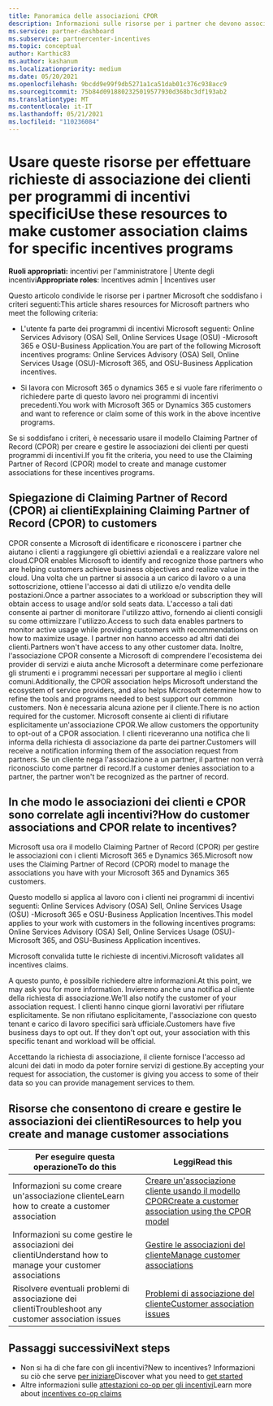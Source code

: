 ```yaml
---
title: Panoramica delle associazioni CPOR
description: Informazioni sulle risorse per i partner che devono associare i clienti a specifici programmi di incentivi tramite il modello Claiming Partner of Record (CPOR).
ms.service: partner-dashboard
ms.subservice: partnercenter-incentives
ms.topic: conceptual
author: Karthic83
ms.author: kashanum
ms.localizationpriority: medium
ms.date: 05/20/2021
ms.openlocfilehash: 9bcdd9e99f9db5271a1ca51dab01c376c938acc9
ms.sourcegitcommit: 75b84d0918802325019577930d368bc3df193ab2
ms.translationtype: MT
ms.contentlocale: it-IT
ms.lasthandoff: 05/21/2021
ms.locfileid: "110236084"
---
```

# <a name="use-these-resources-to-make-customer-association-claims-for-specific-incentives-programs"></a><span data-ttu-id="fa69f-103">Usare queste risorse per effettuare richieste di associazione dei clienti per programmi di incentivi specifici</span><span class="sxs-lookup"><span data-stu-id="fa69f-103">Use these resources to make customer association claims for specific incentives programs</span></span>

<span data-ttu-id="fa69f-104">**Ruoli appropriati:** incentivi per l'amministratore | Utente degli incentivi</span><span class="sxs-lookup"><span data-stu-id="fa69f-104">**Appropriate roles**: Incentives admin | Incentives user</span></span>

<span data-ttu-id="fa69f-105">Questo articolo condivide le risorse per i partner Microsoft che soddisfano i criteri seguenti:</span><span class="sxs-lookup"><span data-stu-id="fa69f-105">This article shares resources for Microsoft partners who meet the following criteria:</span></span>

- <span data-ttu-id="fa69f-106">L'utente fa parte dei programmi di incentivi Microsoft seguenti: Online Services Advisory (OSA) Sell, Online Services Usage (OSU) -Microsoft 365 e OSU-Business Application.</span><span class="sxs-lookup"><span data-stu-id="fa69f-106">You are part of the following Microsoft incentives programs: Online Services Advisory (OSA) Sell, Online Services Usage (OSU)-Microsoft 365, and OSU-Business Application incentives.</span></span>

- <span data-ttu-id="fa69f-107">Si lavora con Microsoft 365 o dynamics 365 e si vuole fare riferimento o richiedere parte di questo lavoro nei programmi di incentivi precedenti.</span><span class="sxs-lookup"><span data-stu-id="fa69f-107">You work with Microsoft 365 or Dynamics 365 customers and want to reference or claim some of this work in the above incentive programs.</span></span>

<span data-ttu-id="fa69f-108">Se si soddisfano i criteri, è necessario usare il modello Claiming Partner of Record (CPOR) per creare e gestire le associazioni dei clienti per questi programmi di incentivi.</span><span class="sxs-lookup"><span data-stu-id="fa69f-108">If you fit the criteria, you need to use the Claiming Partner of Record (CPOR) model to create and manage customer associations for these incentives programs.</span></span>

## <a name="explaining-claiming-partner-of-record-cpor-to-customers"></a><span data-ttu-id="fa69f-109">Spiegazione di Claiming Partner of Record (CPOR) ai clienti</span><span class="sxs-lookup"><span data-stu-id="fa69f-109">Explaining Claiming Partner of Record (CPOR) to customers</span></span>

<span data-ttu-id="fa69f-110">CPOR consente a Microsoft di identificare e riconoscere i partner che aiutano i clienti a raggiungere gli obiettivi aziendali e a realizzare valore nel cloud.</span><span class="sxs-lookup"><span data-stu-id="fa69f-110">CPOR enables Microsoft to identify and recognize those partners who are helping customers achieve business objectives and realize value in the cloud.</span></span> <span data-ttu-id="fa69f-111">Una volta che un partner si associa a un carico di lavoro o a una sottoscrizione, ottiene l'accesso ai dati di utilizzo e/o vendita delle postazioni.</span><span class="sxs-lookup"><span data-stu-id="fa69f-111">Once a partner associates to a workload or subscription they will obtain access to usage and/or sold seats data.</span></span> <span data-ttu-id="fa69f-112">L'accesso a tali dati consente ai partner di monitorare l'utilizzo attivo, fornendo ai clienti consigli su come ottimizzare l'utilizzo.</span><span class="sxs-lookup"><span data-stu-id="fa69f-112">Access to such data enables partners to monitor active usage while providing customers with recommendations on how to maximize usage.</span></span> <span data-ttu-id="fa69f-113">I partner non hanno accesso ad altri dati dei clienti.</span><span class="sxs-lookup"><span data-stu-id="fa69f-113">Partners won't have access to any other customer data.</span></span> <span data-ttu-id="fa69f-114">Inoltre, l'associazione CPOR consente a Microsoft di comprendere l'ecosistema dei provider di servizi e aiuta anche Microsoft a determinare come perfezionare gli strumenti e i programmi necessari per supportare al meglio i clienti comuni.</span><span class="sxs-lookup"><span data-stu-id="fa69f-114">Additionally, the CPOR association helps Microsoft understand the ecosystem of service providers, and also helps Microsoft determine how to refine the tools and programs needed to best support our common customers.</span></span> <span data-ttu-id="fa69f-115">Non è necessaria alcuna azione per il cliente.</span><span class="sxs-lookup"><span data-stu-id="fa69f-115">There is no action required for the customer.</span></span> <span data-ttu-id="fa69f-116">Microsoft consente ai clienti di rifiutare esplicitamente un'associazione CPOR.</span><span class="sxs-lookup"><span data-stu-id="fa69f-116">We allow customers the opportunity to opt-out of a CPOR association.</span></span> <span data-ttu-id="fa69f-117">I clienti riceveranno una notifica che li informa della richiesta di associazione da parte dei partner.</span><span class="sxs-lookup"><span data-stu-id="fa69f-117">Customers will receive a notification informing them of the association request from partners.</span></span> <span data-ttu-id="fa69f-118">Se un cliente nega l'associazione a un partner, il partner non verrà riconosciuto come partner di record.</span><span class="sxs-lookup"><span data-stu-id="fa69f-118">If a customer denies association to a partner, the partner won't be recognized as the partner of record.</span></span>

## <a name="how-do-customer-associations-and-cpor-relate-to-incentives"></a><span data-ttu-id="fa69f-119">In che modo le associazioni dei clienti e CPOR sono correlate agli incentivi?</span><span class="sxs-lookup"><span data-stu-id="fa69f-119">How do customer associations and CPOR relate to incentives?</span></span>

<span data-ttu-id="fa69f-120">Microsoft usa ora il modello Claiming Partner of Record (CPOR) per gestire le associazioni con i clienti Microsoft 365 e Dynamics 365.</span><span class="sxs-lookup"><span data-stu-id="fa69f-120">Microsoft now uses the Claiming Partner of Record (CPOR) model to manage the associations you have with your Microsoft 365 and Dynamics 365 customers.</span></span>

<span data-ttu-id="fa69f-121">Questo modello si applica al lavoro con i clienti nei programmi di incentivi seguenti: Online Services Advisory (OSA) Sell, Online Services Usage (OSU) -Microsoft 365 e OSU-Business Application Incentives.</span><span class="sxs-lookup"><span data-stu-id="fa69f-121">This model applies to your work with customers in the following incentives programs: Online Services Advisory (OSA) Sell, Online Services Usage (OSU)-Microsoft 365, and OSU-Business Application incentives.</span></span>

<span data-ttu-id="fa69f-122">Microsoft convalida tutte le richieste di incentivi.</span><span class="sxs-lookup"><span data-stu-id="fa69f-122">Microsoft validates all incentives claims.</span></span>

<span data-ttu-id="fa69f-123">A questo punto, è possibile richiedere altre informazioni.</span><span class="sxs-lookup"><span data-stu-id="fa69f-123">At this point, we may ask you for more information.</span></span> <span data-ttu-id="fa69f-124">Invieremo anche una notifica al cliente della richiesta di associazione.</span><span class="sxs-lookup"><span data-stu-id="fa69f-124">We'll also notify the customer of your association request.</span></span> <span data-ttu-id="fa69f-125">I clienti hanno cinque giorni lavorativi per rifiutare esplicitamente. Se non rifiutano esplicitamente, l'associazione con questo tenant e carico di lavoro specifici sarà ufficiale.</span><span class="sxs-lookup"><span data-stu-id="fa69f-125">Customers have five business days to opt out. If they don't opt out, your association with this specific tenant and workload will be official.</span></span>

<span data-ttu-id="fa69f-126">Accettando la richiesta di associazione, il cliente fornisce l'accesso ad alcuni dei dati in modo da poter fornire servizi di gestione.</span><span class="sxs-lookup"><span data-stu-id="fa69f-126">By accepting your request for association, the customer is giving you access to some of their data so you can provide management services to them.</span></span> 

## <a name="resources-to-help-you-create-and-manage-customer-associations"></a><span data-ttu-id="fa69f-127">Risorse che consentono di creare e gestire le associazioni dei clienti</span><span class="sxs-lookup"><span data-stu-id="fa69f-127">Resources to help you create and manage customer associations</span></span>


|  <span data-ttu-id="fa69f-128">**Per eseguire questa operazione**</span><span class="sxs-lookup"><span data-stu-id="fa69f-128">**To do this**</span></span>  |  <span data-ttu-id="fa69f-129">**Leggi**</span><span class="sxs-lookup"><span data-stu-id="fa69f-129">**Read this**</span></span>  |
|--------------|-----------|
| <span data-ttu-id="fa69f-130">Informazioni su come creare un'associazione cliente</span><span class="sxs-lookup"><span data-stu-id="fa69f-130">Learn how to create a customer association</span></span>  | [<span data-ttu-id="fa69f-131">Creare un'associazione cliente usando il modello CPOR</span><span class="sxs-lookup"><span data-stu-id="fa69f-131">Create a customer association using the CPOR model</span></span>](submit-osa-claim.md)  |
|<span data-ttu-id="fa69f-132">Informazioni su come gestire le associazioni dei clienti</span><span class="sxs-lookup"><span data-stu-id="fa69f-132">Understand how to manage your customer associations</span></span>  | [<span data-ttu-id="fa69f-133">Gestire le associazioni del cliente</span><span class="sxs-lookup"><span data-stu-id="fa69f-133">Manage customer associations</span></span>](incentives-manage-customer-associations.md)  |
|<span data-ttu-id="fa69f-134">Risolvere eventuali problemi di associazione dei clienti</span><span class="sxs-lookup"><span data-stu-id="fa69f-134">Troubleshoot any customer association issues</span></span>  | [<span data-ttu-id="fa69f-135">Problemi di associazione del cliente</span><span class="sxs-lookup"><span data-stu-id="fa69f-135">Customer association issues</span></span>](incentives-customer-association-issues.md)  |

## <a name="next-steps"></a><span data-ttu-id="fa69f-136">Passaggi successivi</span><span class="sxs-lookup"><span data-stu-id="fa69f-136">Next steps</span></span>

- <span data-ttu-id="fa69f-137">Non si ha di che fare con gli incentivi?</span><span class="sxs-lookup"><span data-stu-id="fa69f-137">New to incentives?</span></span> <span data-ttu-id="fa69f-138">Informazioni su ciò che serve [per iniziare](incentives-get-started-intro.md)</span><span class="sxs-lookup"><span data-stu-id="fa69f-138">Discover what you need to [get started](incentives-get-started-intro.md)</span></span>
- <span data-ttu-id="fa69f-139">Altre informazioni sulle [attestazioni co-op per gli incentivi](claims-overview.md)</span><span class="sxs-lookup"><span data-stu-id="fa69f-139">Learn more about [incentives co-op claims](claims-overview.md)</span></span>
